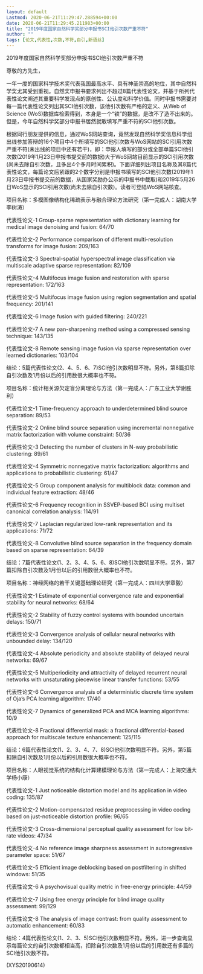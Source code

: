 ```yaml
---
layout: default
Lastmod: 2020-06-21T11:29:47.288594+00:00
date: 2020-06-21T11:29:45.211983+00:00
title: "2019年度国家自然科学奖部分申报书SCI他引次数严重不符"
author: ""
tags: [论文,代表性,次数,不符,自引,新语丝]
---
```


2019年度国家自然科学奖部分申报书SCI他引次数严重不符

尊敬的方先生，

一年一度的国家科学技术奖代表我国最高水平、具有神圣崇高的地位，其中自然科学奖尤其受到重视。自然奖申报书要求列出不超过8篇代表性论文，并基于所列代表性论文阐述其重要科学发现点的原创性、公认度和科学价值。同时申报书需要对每一篇代表性论文列出其SCI他引次数，该他引次数有严格的定义、从Web of Science (WoS)数据库检索得到，本身是一个“铁”的数据，是改不了造不出来的。但是，今年自然科学奖部分申报书居然就敢填写严重不符的SCI他引次数。

根据同行朋友提供的信息，通过WoS网站查询，竟然发现自然科学奖信息科学组出线参加答辩的16个项目中4个所填写的SCI他引次数与WoS网站的SCI引用次数严重不符(未出线的项目中还有若干)，即：申报人填写的部分或全部单篇SCI他引次数(2019年1月23日申报书提交前的数据)大于WoS网站目前显示的SCI引用次数(尚未去除自引次数，且多出4个多月时间累积)。下面详细列出项目名称及其8篇代表性论文，每篇论文后紧跟的2个数字分别是申报书填写的SCI他引次数(2019年1月23日申报书提交前的数据，从国家奖励办公示的申报书中截取)和2019年5月26日WoS显示的SCI引用次数(尚未去除自引次数)。读者可登陆WoS网站核查。

项目名称：多模图像结构化稀疏表示与融合理论方法研究（第一完成人：湖南大学李树涛）

代表性论文-1 Group-sparse representation with dictionary learning for medical image denoising and fusion: 64/70

代表性论文-2 Performance comparison of different multi-resolution transforms for image fusion: 209/163

代表性论文-3 Spectral-spatial hyperspectral image classification via multiscale adaptive sparse representation: 82/109

代表性论文-4 Multifocus image fusion and restoration with sparse representation: 172/163

代表性论文-5 Multifocus image fusion using region segmentation and spatial frequency: 201/141

代表性论文-6 Image fusion with guided filtering: 240/221

代表性论文-7 A new pan-sharpening method using a compressed sensing technique: 143/135

代表性论文-8 Remote sensing image fusion via sparse representation over learned dictionaries: 103/104

结论：5篇代表性论文(2、4、5、6、7)SCI他引次数明显不符。另外，第8篇扣除自引次数及1月份以后的引用数很大概率也不符。



项目名称：统计相关源欠定盲分离理论与方法（第一完成人：广东工业大学谢胜利）

代表性论文-1 Time-frequency approach to underdetermined blind source separation: 89/53

代表性论文-2 Online blind source separation using incremental nonnegative matrix factorization with volume constraint: 50/36

代表性论文-3 Detecting the number of clusters in N-way probabilistic clustering: 89/61

代表性论文-4 Symmetric nonnegative matrix factorization: algorithms and applications to probabilistic clustering: 61/47

代表性论文-5 Group component analysis for multiblock data: common and individual feature extraction: 48/46

代表性论文-6 Frequency recognition in SSVEP-based BCI using multiset canonical correlation analysis: 114/91

代表性论文-7 Laplacian regularized low-rank representation and its applications: 71/72

代表性论文-8 Convolutive blind source separation in the frequency domain based on sparse representation: 64/39

结论：7篇代表性论文(1、2、3、4、5、6、8)SCI他引次数明显不符。另外，第7篇扣除自引次数及1月份以后的引用数很大概率也不符。



项目名称：神经网络的若干关键基础理论研究（第一完成人：四川大学章毅）

代表性论文-1 Estimate of exponential convergence rate and exponential stability for neural networks: 68/64

代表性论文-2 Stability of fuzzy control systems with bounded uncertain delays: 150/71

代表性论文-3 Convergence analysis of cellular neural networks with unbounded delay: 134/120

代表性论文-4 Absolute periodicity and absolute stability of delayed neural networks: 69/67

代表性论文-5 Multiperiodicity and attractivity of delayed recurrent neural networks with unsaturating piecewise linear transfer functions: 53/55

代表性论文-6 Convergence analysis of a deterministic discrete time system of Oja’s PCA learning algorithm: 17/40

代表性论文-7 Dynamics of generalized PCA and MCA learning algorithms: 10/9

代表性论文-8 Fractional differential mask: a fractional differential-based approach for multiscale texture enhancement: 125/115

结论：6篇代表性论文(1、2、3、4、7、8)SCI他引次数明显不符。另外，第5篇扣除自引次数及1月份以后的引用数很大概率也不符。



项目名称：人眼视觉系统的结构化计算建模理论与方法（第一完成人：上海交通大学杨小康）

代表性论文-1 Just noticeable distortion model and its application in video coding: 135/87

代表性论文-2 Motion-compensated residue preprocessing in video coding based on just-noticeable distortion profile: 96/65

代表性论文-3 Cross-dimensional perceptual quality assessment for low bit-rate videos: 47/34

代表性论文-4 No reference image sharpness assessment in autoregressive parameter space: 51/67

代表性论文-5 Efficient image deblocking based on postfiltering in shifted windows: 51/35

代表性论文-6 A psychovisual quality metric in free-energy principle: 44/59

代表性论文-7 Using free energy principle for blind image quality assessment: 99/129

代表性论文-8 The analysis of image contrast: from quality assessment to automatic enhancement: 60/83

结论：4篇代表性论文(1、2、3、5)SCI他引次数明显不符。另外，进一步查询显示每篇论文的自引次数都相当高，扣除自引次数及1月份以后的引用数还有多篇的SCI他引次数不符。

(XYS20190614)

